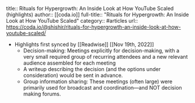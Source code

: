 title:: Rituals for Hypergrowth: An Inside Look at How YouTube Scaled (highlights)
author:: [[coda.io]]
full-title:: "Rituals for Hypergrowth: An Inside Look at How YouTube Scaled"
category:: #articles
url:: https://coda.io/@shishir/rituals-for-hypergrowth-an-inside-look-at-how-youtube-scaled/

- Highlights first synced by [[Readwise]] [[Nov 19th, 2022]]
	- Decision-making: Meetings explicitly for decision-making, with a very small required group of recurring attendees and a new relevant audience assembled for each meeting
	- A writeup describing the decision (and the options under consideration) would be sent in advance.
	- Group information sharing: These meetings (often large) were primarily used for broadcast and coordination—and NOT decision making forums.